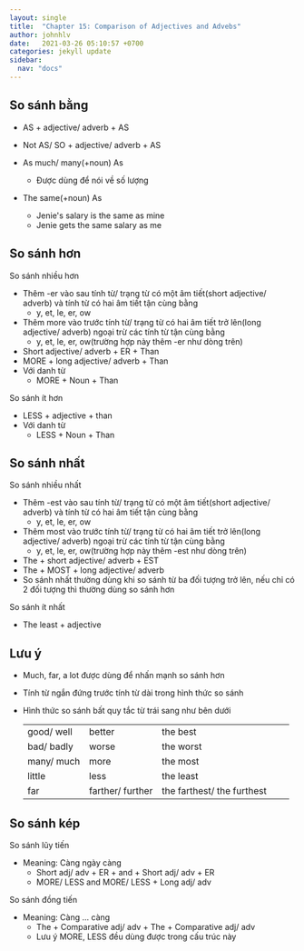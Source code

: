 ```yaml
---
layout: single
title:  "Chapter 15: Comparison of Adjectives and Advebs"
author: johnhlv
date:   2021-03-26 05:10:57 +0700
categories: jekyll update
sidebar:
  nav: "docs"
---
```


## So sánh bằng

* AS + adjective/ adverb + AS
* Not AS/ SO + adjective/ adverb + AS

* As much/ many(+noun) As
  * Được dùng để nói về số lượng
* The same(+noun) As
  * Jenie's salary is the same as mine
  * Jenie gets the same salary as me
  
## So sánh hơn

So sánh nhiều hơn

* Thêm -er vào sau tính từ/ trạng từ có một âm tiết(short adjective/ adverb) và tính từ có hai âm tiết tận cùng bằng
  * y, et, le, er, ow
* Thêm more vào trước tính từ/ trạng từ có hai âm tiết trở lên(long adjective/ adverb) ngoại trừ các tính từ tận cùng bằng
  * y, et, le, er, ow(trường hợp này thêm -er như dòng trên)
* Short adjective/ adverb + ER + Than
* MORE + long adjective/ adverb + Than
* Với danh từ
  * MORE + Noun + Than

So sánh ít hơn

* LESS + adjective + than
* Với danh từ
  * LESS + Noun + Than

## So sánh nhất

So sánh nhiều nhất

* Thêm -est vào sau tính từ/ trạng từ có một âm tiết(short adjective/ adverb) và tính từ có hai âm tiết tận cùng bằng
  * y, et, le, er, ow
* Thêm most vào trước tính từ/ trạng từ có hai âm tiết trở lên(long adjective/ adverb) ngoại trừ các tính từ tận cùng bằng
  * y, et, le, er, ow(trường hợp này thêm -est như dòng trên)
* The + short adjective/ adverb + EST
* The + MOST + long adjective/ adverb
* So sánh nhất thường dùng khi so sánh từ ba đối tượng trở lên, nếu chỉ có 2 đối tượng thì thường dùng so sánh hơn

So sánh ít nhất

* The least + adjective

## Lưu ý

* Much, far, a lot được dùng để nhấn mạnh so sánh hơn
* Tính từ ngắn đứng trước tính từ dài trong hình thức so sánh
* Hình thức so sánh bất quy tắc từ trái sang như bên dưới

  |            |                  |                            |   |   |
  |------------|------------------|----------------------------|---|---|
  | good/ well | better           | the best                   |   |   |
  | bad/ badly | worse            | the worst                  |   |   |
  | many/ much | more             | the most                   |   |   |
  | little     | less             | the least                  |   |   |
  | far        | farther/ further | the farthest/ the furthest |   |   |

## So sánh kép

So sánh lũy tiến

* Meaning: Càng ngày càng
  * Short adj/ adv + ER + and + Short adj/ adv + ER
  * MORE/ LESS and MORE/ LESS + Long adj/ adv

So sánh đồng tiến

* Meaning: Càng ... càng
  * The + Comparative adj/ adv + The + Comparative adj/ adv
  * Lưu ý MORE, LESS đều dùng được trong cấu trúc này
